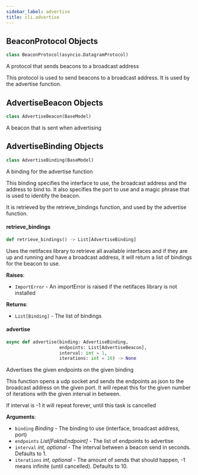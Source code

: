 ```yaml
---
sidebar_label: advertise
title: cli.advertise
---
```


## BeaconProtocol Objects

```python
class BeaconProtocol(asyncio.DatagramProtocol)
```

A protocol that sends beacons to a broadcast address

This protocol is used to send beacons to a broadcast address.
It is used by the advertise function.

## AdvertiseBeacon Objects

```python
class AdvertiseBeacon(BaseModel)
```

A beacon that is sent when advertising

## AdvertiseBinding Objects

```python
class AdvertiseBinding(BaseModel)
```

A binding for the advertise function

This binding specifies the interface to use, the broadcast address
and the address to bind to. It also specifies the port to use and
a magic phrase that is used to identify the beacon.

It is retrieved by the retrieve_bindings function, and
used by the advertise function.

#### retrieve\_bindings

```python
def retrieve_bindings() -> List[AdvertiseBinding]
```

Uses the netifaces library to retrieve all available interfaces and
if they are up and running and have a broadcast address, it will return
a list of bindings for the beacon to use.

**Raises**:

- `ImportError` - An importError is raised if the netifaces library is not installed
  

**Returns**:

- `List[Binding]` - The list of bindings

#### advertise

```python
async def advertise(binding: AdvertiseBinding,
                    endpoints: List[AdvertiseBeacon],
                    interval: int = 1,
                    iterations: int = 10) -> None
```

Advertises the given endpoints on the given binding

This function opens a udp socket and sends the endpoints as json to the broadcast address
on the given port. It will repeat this for the given number of iterations with the given
interval in between.

If interval is -1 it will repeat forever, until this task is cancelled

**Arguments**:

- `binding` _Binding_ - The binding to use (interface, broadcast address, port)
- `endpoints` _List[FaktsEndpoint]_ - The list of endpoints to advertise
- `interval` _int, optional_ - The interval between a beacon send in seconds. Defaults to 1.
- `iterations` _int, optional_ - The amount of sends that should happen, -1 means infinite (until cancelled). Defaults to 10.

